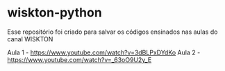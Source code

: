 # wiskton-python

Esse repositório foi criado para salvar os códigos ensinados nas aulas do canal WISKTON

Aula 1 - https://www.youtube.com/watch?v=3dBLPxDYdKo
Aula 2 - https://www.youtube.com/watch?v=_63oO9U2y_E

